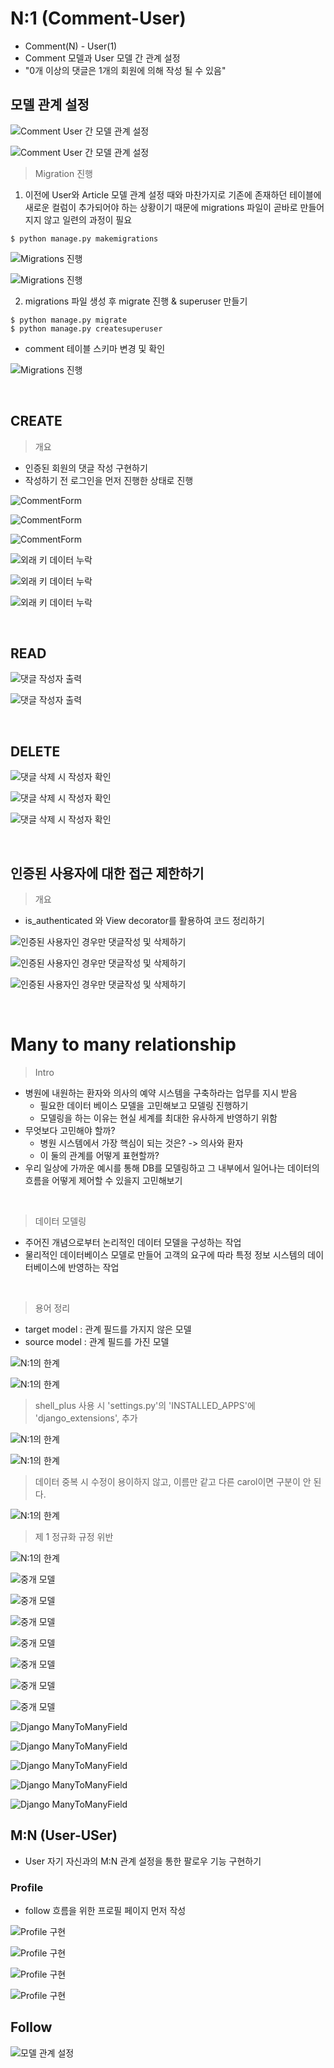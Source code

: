# N:1 (Comment-User)
- Comment(N) - User(1)
- Comment 모델과 User 모델 간 관계 설정
- "0개 이상의 댓글은 1개의 회원에 의해 작성 될 수 있음"

## 모델 관계 설정

![Comment User 간 모델 관계 설정](../assets/Comment_User_간_모델_관계_설정_1.png)

![Comment User 간 모델 관계 설정](../assets/Comment_User_간_모델_관계_설정_2.png)

> Migration 진행
1. 이전에 User와 Article 모델 관계 설정 때와 마찬가지로 기존에 존재하던 테이블에 새로운 컬럼이 추가되어야 하는 상황이기 때문에 migrations 파일이 곧바로 만들어지지 않고 일련의 과정이 필요

```
$ python manage.py makemigrations
```

![Migrations 진행](../assets/Migrations_진행_1.png)

![Migrations 진행](../assets/Migrations_진행_2.png)

2. migrations 파일 생성 후 migrate 진행 & superuser 만들기

```
$ python manage.py migrate
$ python manage.py createsuperuser
```

   - comment 테이블 스키마 변경 및 확인

![Migrations 진행](../assets/Migrations_진행_3.png)

</br>

## CREATE

> 개요
- 인증된 회원의 댓글 작성 구현하기
- 작성하기 전 로그인을 먼저 진행한 상태로 진행

![CommentForm](../assets/CommentForm_1.png)

![CommentForm](../assets/CommentForm_2.png)

![CommentForm](../assets/CommentForm_3.png)

![외래 키 데이터 누락](../assets/외래키_데이터누락_1.png)

![외래 키 데이터 누락](../assets/외래키_데이터누락_2.png)

![외래 키 데이터 누락](../assets/외래키_데이터누락_3.png)

</br>

## READ

![댓글 작성자 출력](../assets/댓글_작성자_출력_1.png)

![댓글 작성자 출력](../assets/댓글_작성자_출력_2.png)

</br>

## DELETE

![댓글 삭제 시 작성자 확인](../assets/댓글_삭제_시_작성자_확인_1.png)

![댓글 삭제 시 작성자 확인](../assets/댓글_삭제_시_작성자_확인_2.png)

![댓글 삭제 시 작성자 확인](../assets/댓글_삭제_시_작성자_확인_3.png)

</br>

## 인증된 사용자에 대한 접근 제한하기

> 개요
- is_authenticated 와 View decorator를 활용하여 코드 정리하기

![인증된 사용자인 경우만 댓글작성 및 삭제하기](../assets/인증된_사용자인_경우만_댓글작성_및_삭제하기_1.png)

![인증된 사용자인 경우만 댓글작성 및 삭제하기](../assets/인증된_사용자인_경우만_댓글작성_및_삭제하기_2.png)

![인증된 사용자인 경우만 댓글작성 및 삭제하기](../assets/인증된_사용자인_경우만_댓글작성_및_삭제하기_3.png)

</br>

# Many to many relationship

> Intro
- 병원에 내원하는 환자와 의사의 예약 시스템을 구축하라는 업무를 지시 받음
  - 필요한 데이터 베이스 모델을 고민해보고 모델링 진행하기
  - 모델링을 하는 이유는 현실 세계를 최대한 유사하게 반영하기 위함
- 무엇보다 고민해야 할까?
  - 병원 시스템에서 가장 핵심이 되는 것은? -> 의사와 환자
  - 이 둘의 관계를 어떻게 표현할까?
- 우리 일상에 가까운 예시를 통해 DB를 모델링하고 그 내부에서 일어나는 데이터의 흐름을 어떻게 제어할 수 있을지 고민해보기

</br>

> 데이터 모델링
- 주어진 개념으로부터 논리적인 데이터 모델을 구성하는 작업
- 물리적인 데이터베이스 모델로 만들어 고객의 요구에 따라 특정 정보 시스템의 데이터베이스에 반영하는 작업

</br>

> 용어 정리
- target model : 관계 필드를 가지지 않은 모델
- source model : 관계 필드를 가진 모델

![N:1의 한계](../assets/N_1의_한계_1.png)

![N:1의 한계](../assets/N_1의_한계_2.png)

> shell_plus 사용 시 'settings.py'의 'INSTALLED_APPS'에 'django_extensions', 추가

![N:1의 한계](../assets/N_1의_한계_3.png)

![N:1의 한계](../assets/N_1의_한계_4.png)

> 데이터 중복 시 수정이 용이하지 않고, 이름만 같고 다른 carol이면 구분이 안 된다.

![N:1의 한계](../assets/N_1의_한계_5.png)

> 제 1 정규화 규정 위반

![N:1의 한계](../assets/N_1의_한계_6.png)

![중개 모델](../assets/중개_모델_1.png)

![중개 모델](../assets/중개_모델_2.png)

![중개 모델](../assets/중개_모델_3.png)

![중개 모델](../assets/중개_모델_4.png)

![중개 모델](../assets/중개_모델_5.png)

![중개 모델](../assets/중개_모델_6.png)

![중개 모델](../assets/중개_모델_7.png)

![Django ManyToManyField](../assets/Django_ManyToManyField_1.png)

![Django ManyToManyField](../assets/Django_ManyToManyField_2.png)

![Django ManyToManyField](../assets/Django_ManyToManyField_3.png)

![Django ManyToManyField](../assets/Django_ManyToManyField_4.png)

![Django ManyToManyField](../assets/Django_ManyToManyField_5.png)







## M:N (User-USer)
- User 자기 자신과의 M:N 관계 설정을 통한 팔로우 기능 구현하기

### Profile
- follow 흐름을 위한 프로필 페이지 먼저 작성

![Profile 구현](../assets/Profile_구현_1.png)

![Profile 구현](../assets/Profile_구현_2.png)

![Profile 구현](../assets/Profile_구현_3.png)

![Profile 구현](../assets/Profile_구현_4.png)

## Follow

![모델 관계 설정](../assets/모델_관계_설정_1.png)